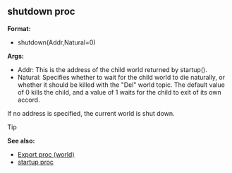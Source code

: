 ## shutdown proc

**Format:**
+   shutdown(Addr,Natural=0)

**Args:**
+   Addr: This is the address of the child world returned by startup().
+   Natural: Specifies whether to wait for the child world to die
    naturally, or whether it should be killed with the "Del" world
    topic. The default value of 0 kills the child, and a value of 1
    waits for the child to exit of its own accord.


If no address is specified, the current world is shut down.

> [!TIP] 
> **See also:**
> +   [Export proc (world)](/ref/world/proc/Export.md) 
> +   [startup proc](/ref/proc/startup.md) 
